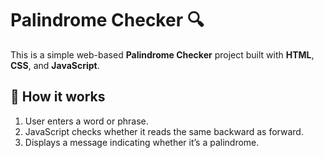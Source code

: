 # Palindrome Checker 🔍
This is a simple web-based **Palindrome Checker** project built with **HTML**, **CSS**, and **JavaScript**.
## 🚀 How it works
1. User enters a word or phrase.
2. JavaScript checks whether it reads the same backward as forward.
3. Displays a message indicating whether it’s a palindrome.
